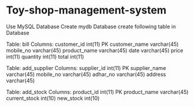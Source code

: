 # Toy-shop-management-system

Use MySQL Database
Create mydb Database 
create following table in Database

Table: bill
Columns:
      customer_id     int(11) PK 
      customer_name   varchar(45) 
      mobile_no       varchar(45) 
      product_name    varchar(45) 
      date            varchar(45) 
      price           int(11) 
      quantity        int(11) 
      total           int(11)
   
Table: add_supplier
Columns:
        supplier_id     int(11) PK 
        supplier_name   varchar(45) 
        mobile_no       varchar(45) 
        adhar_no        varchar(45) 
        address         varchar(45)
       
Table: add_stock
Columns:
        product_id      int(11) PK 
        product_name    varchar(45) 
        current_stock   int(10) 
        new_stock       int(10)       
   
